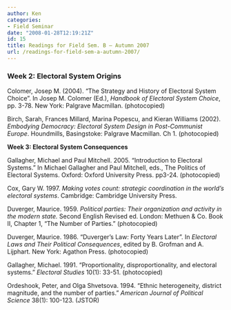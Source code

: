 ```yaml
---
author: Ken
categories:
- Field Seminar
date: "2008-01-28T12:19:21Z"
id: 15
title: Readings for Field Sem. B – Autumn 2007
url: /readings-for-field-sem-a-autumn-2007/
---
```

### Week 2: Electoral System Origins

Colomer, Josep M. (2004). &#8220;The Strategy and History of Electoral System Choice&#8221;. In Josep M. Colomer (Ed.), _Handbook of Electoral System Choice_, pp. 3-78. New York: Palgrave Macmillan. (photocopied)

Birch, Sarah, Frances Millard, Marina Popescu, and Kieran Williams (2002). _Embodying Democracy: Electoral System Design in Post-Communist Europe_. Houndmills, Basingstoke: Palgrave Macmillan. Ch 1. (photocopied)

**Week 3: Electoral System Consequences**

Gallagher, Michael and Paul Mitchell. 2005. &#8220;Introduction to Electoral Systems.&#8221; In Michael Gallagher and Paul Mitchell, eds., The Politics of Electoral Systems. Oxford: Oxford University Press. pp3-24. (photocopied)

Cox, Gary W. 1997. _Making votes count: strategic coordination in the world&#8217;s electoral systems_. Cambridge: Cambridge University Press.

Duverger, Maurice. 1959. _Political parties: Their organization and activity in the modern state._ Second English Revised ed. London: Methuen & Co. Book II, Chapter 1, &#8220;The Number of Parties.&#8221; (photocopied)

Duverger, Maurice. 1986. &#8220;Duverger&#8217;s Law: Forty Years Later&#8221;. In _Electoral Laws and Their Political Consequences_, edited by B. Grofman and A. Lijphart. New York: Agathon Press. (photocopied)

Gallagher, Michael. 1991. &#8220;Proportionality, disproportionality, and electoral systems.&#8221; _Electoral Studies_ 10(1): 33-51. (photocopied)

Ordeshook, Peter, and Olga Shvetsova. 1994. &#8220;Ethnic heterogeneity, district magnitude, and the number of parties.&#8221; _American Journal of Political Science_ 38(1): 100-123. (JSTOR)
